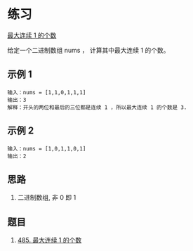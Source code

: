 # 练习

[最大连续 1 的个数](https://leetcode.cn/leetbook/read/array-and-string/cd71t/)

给定一个二进制数组 nums ， 计算其中最大连续 1 的个数。

## 示例 1

```text
输入：nums = [1,1,0,1,1,1]
输出：3
解释：开头的两位和最后的三位都是连续 1 ，所以最大连续 1 的个数是 3.
```

## 示例 2

```text
输入：nums = [1,0,1,1,0,1]
输出：2
```

## 思路

1. 二进制数组, 非 0 即 1

## 题目

1. [485. 最大连续 1 的个数](https://leetcode.cn/problems/max-consecutive-ones/)
